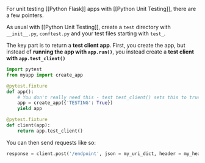 For unit testing [[Python Flask]] apps with [[Python Unit Testing]], there are a few pointers. 

As usual with [[Python Unit Testing]], create a `test` directory with `__init__.py`, `conftest.py` and your test files starting with `test_`. 

The key part is to return a **test client app**. First, you create the app, but instead of **running the app with `app.run()`**, you instead create a **test client with `app.test_client()`**

```python
import pytest
from myapp import create_app

@pytest.fixture
def app(): 
	# You don't really need this - test test_client() sets this to true anyways
	app = create_app({'TESTING': True})
	yield app

@pytest.fixture
def client(app):
	return app.test_client()
```

You can then send requests like so: 
```python
response = client.post('/endpoint', json = my_uri_dict, header = my_header)
```